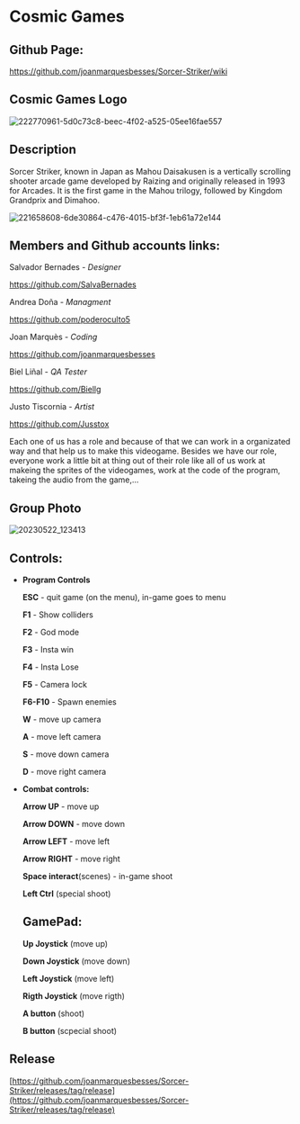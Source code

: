 # Cosmic Games

## **Github Page:**

  https://github.com/joanmarquesbesses/Sorcer-Striker/wiki
  
  
## **Cosmic Games Logo**

![222770961-5d0c73c8-beec-4f02-a525-05ee16fae557](https://github.com/SalvaBernades/R/assets/125651873/ff222716-d5c8-495d-8929-f6e6b41889b6)


## **Description**

Sorcer Striker, known in Japan as Mahou Daisakusen is a vertically scrolling shooter arcade game developed by Raizing and originally released in 1993 for Arcades. It is the first game in the Mahou trilogy, followed by Kingdom Grandprix and Dimahoo.

   ![221658608-6de30864-c476-4015-bf3f-1eb61a72e144](https://github.com/SalvaBernades/R/assets/125651873/abcb5781-a336-467f-ae05-ae9e5672d7be)


## **Members and Github accounts links:**

Salvador Bernades - *Designer*

https://github.com/SalvaBernades

Andrea Doña - *Managment*

https://github.com/poderoculto5

Joan Marquès - *Coding*

https://github.com/joanmarquesbesses

Biel Liñal - *QA Tester*

https://github.com/Biellg

Justo Tiscornia - *Artist*

https://github.com/Jusstox

Each one of us has a role and because of that we can work in a organizated way and that help us to make this videogame. Besides we have our role, everyone work a little bit at thing out of their role like all of us work at makeing the sprites of the videogames, work at the code of the program, takeing the audio from the game,...

## **Group Photo**

![20230522_123413](https://github.com/SalvaBernades/R/assets/125651873/c0bbc080-c9cc-47f3-ae0d-fee03241ae20)


## **Controls:**

- **Program Controls**

  **ESC** - quit game (on the menu), in-game goes to menu

  **F1** - Show colliders

  **F2** - God mode

  **F3** - Insta win

  **F4** - Insta Lose

  **F5** - Camera lock
  
  **F6-F10** - Spawn enemies

  **W** - move up camera
 
  **A** - move left camera

  **S** - move down camera

  **D** - move right camera

- **Combat controls:**

  **Arrow UP** - move up

  **Arrow DOWN** - move down

  **Arrow LEFT** - move left 

  **Arrow RIGHT** - move right 

  **Space interact**(scenes) - in-game shoot
  
  **Left Ctrl** (special shoot)
  
  ## **GamePad:**
  
  **Up Joystick** (move up)

  **Down Joystick** (move down)

  **Left Joystick** (move left)

  **Rigth Joystick** (move rigth)

  **A button** (shoot)

  **B button** (scpecial shoot)
  
## Release

[https://github.com/joanmarquesbesses/Sorcer-Striker/releases/tag/release](https://github.com/joanmarquesbesses/Sorcer-Striker/releases/tag/release)

